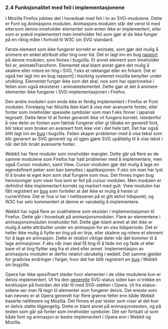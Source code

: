 
### 2.4 Funksjonalitet med feil i implementasjonene ###

I Mozilla Firefox jobbes det i hovedsak med feil i to av SVG-modulene. 
Dette er Font og Animasjons modulen. Animasjons modulen står det verst til 
med ettersom denne inneholder elementer som enten ikke er implementert, 
eller som er prøvd implementert men inneholder feil som gjør at de ikke 
funger på en riktig måte i forhold til W3C sin SVG-standard. 

Første element som ikke fungerer korrekt er animate, som gjør det mulig å 
animere en enkel attributt eller ting over tid. Det er lagt inn en bug [rapport][1] 
på denne modulen, som finnes i bugzilla. Et annet element som inneholder feil 
er, animateTransform. Elementet skal blant annet gjøre det mulig å skalere eller 
rotere en ting i SVG, f.eks et rektangel eller en firkant. Det er også her lagt 
inn en bug rapport[1] i tracking systemet mozilla benytter under utvikling. 
Elementet funger ikke som det skal, noe som har opprinnelse i feilen som også 
eksisterer i animateelementet. Dette gjør at det å animere elementer ikke fungerer 
i SVG-implementasjonen i Firefox.

Den andre modulen som enda ikke er ferdig implementert i Firefox er Font modulen.
Foreløpig har Mozilla ikke klart å vise mer avanserte fonter, eller fonter som
inneholder spesielle symboler som man f.eks finner i japansk tegnsett. Dette
fører til at fonter generelt ikke vil fungere korrekt. Istedenfor å vise deler 
av fonten som faktisk fungerer eller gi tilbake en generell font, blir
tekst som bruker en avansert font ikke vist i det hele tatt. Det har også blitt
lagt inn en [bug][2] i bugzilla. Feilen skaper problemer med å vise tekst 
som blir generert av SVG generelt og vil igjen gjøre SVG upålitelig til å 
vise tekst i når det blir brukt avanserte fonter.

Webkit har flere moduler som inneholder mangler. Dette går på flere av de samme
modulene som Firefox har hatt problemer med å implementere, men også Cursor
modulen, samt View. Cursor modulen gjør det mulig å lage en egendefinert peker
som kan benyttes i applikasjonen. F.eks om man har lyst til å bruke et eget
ikon som skal fungere som mus. Det finnes ingen bug henvisninger som viser 
hva som er feil på cursor modulen. Men modulen er definitivt ikke
implementert korrekt og markert med gult. View modulen har fått registrert
en [bug][3] som forteller at det ikke er mulig å hente ut currentView.
Det er hva vi har i nettleseren på et gitt aktivt tidspunkt, og W3C har
selv kommentert at denne er vanskelig å implementere. 

Webkit har også flere av svakhetene som eksister i implementasjonen til
Firefox. Dette går i hovedsak på animasjonsmodulen. Flere av 
elementene i animasjonsmodulen inneholder feil. Dette gjør blant annet
at det ikke er mulig å sette attributter under en animasjon for en viss
tidsperiode. Det er heller ikke mulig å flytte en ting på en linje,
eller skalere og rotere et element for å lage en animasjon. Dette
er relativt viktige deler når det kommer til å lage animasjoner. F.eks
når man skal få ting til å fade inn og fade ut eller bare vil at ting
flytter seg fra et sted eller annet. Implementasjon av animasjons
modulen er derfor relativt ubrukelig i webkit. Det samme gjelder for gradvise
endringer i farger, hvor det har blitt registrert en [bug][4] i Webkit
sin bugzilla.

Opera har ikke spesifisert steder hvor elementer i de ulike modulene kun
er delvis implementert. Ut fra den [generelle][5] SVG-status siden kan 
vi trekke en konklusjon på hvordan det står til med SVG-støtten i Opera. 
Ut fra status-sidene ser man få tegn til elementer som fungerer delvis. 
Det eneste som kan nevnes er at Opera generelt har flere grønne felter 
enn både Webkit baserte nettlesere og Mozilla. Det finnes et par tester 
som viser at det kun er delvis støtte tilgjengelig. Dette er blant annet 
på animasjonstesten, og på testen som går på fonter som inneholder symboler.
Det ser fortsatt ut som både font og animasjon er bedre implementert i 
Opera enn i Webkit og Mozilla.

[1]: https://bugzilla.mozilla.org/show_bug.cgi?id=216462 "Implement SVG (SMIL) Animation, Mozilla Bug Tracker, rapportert: 2003-08-17, sist endret: 2010-03-05, status: RESOLVED FIXED"
[2]: https://bugzilla.mozilla.org/show_bug.cgi?id=119490 "Implement SVG fonts, Mozilla Bug Tracker, rapportert: 2002-01-11, sist endret: 2010-05-25, status: ASSIGNED"
[3]: https://bugs.webkit.org/show_bug.cgi?id=15495 "SVGViewSpec DOM bindings aka SVGSVGElement.currentView is unimplemented, WebKit Bug Tracker, rapportert: 2007-10-13, sist endret: 2010-05-18, status: NEW"
[4]: https://bugs.webkit.org/show_bug.cgi?id=6034 "WebKit+SVG needs to support color-interpolation for gradients and opacity calculations, WebKit Bug Tracker, rapportert: 2005-12-10, sist endret: 2010-01-30, status: NEW"
[5]: http://www.codedread.com/svg-support-table.html "SVG Support in browsers, Jeff Schiller, uthentet 2010-03-14"
